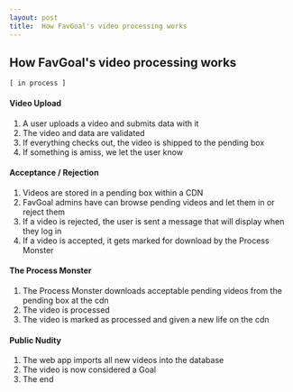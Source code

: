 ```yaml
---
layout: post
title:  How FavGoal's video processing works
---
```



## How FavGoal's video processing works
` [ in process ] `


#### Video Upload
1. A user uploads a video and submits data with it
2. The video and data are validated
3. If everything checks out, the video is shipped to the pending box
4. If something is amiss, we let the user know


#### Acceptance / Rejection
1. Videos are stored in a pending box within a CDN
2. FavGoal admins have can browse pending videos and let them in or reject them
3. If a video is rejected, the user is sent a message that will display when they log in
4. If a video is accepted, it gets marked for download by the Process Monster


#### The Process Monster
1. The Process Monster downloads acceptable pending videos from the pending box at the cdn
2. The video is processed
3. The video is marked as processed and given a new life on the cdn


#### Public Nudity
1. The web app imports all new videos into the database
2. The video is now considered a Goal
3. The end








